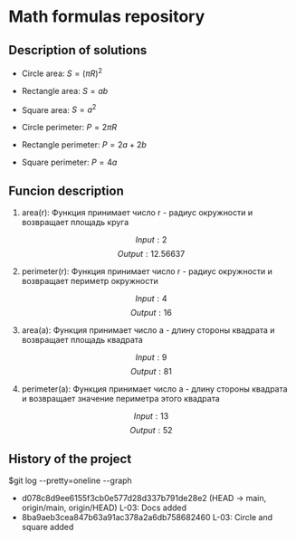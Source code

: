 # Math formulas repository

## Description of solutions

- Circle area: $S = (πR)^2$

- Rectangle area: $S = ab$

- Square area: $S = a^2$

- Circle perimeter: $P = 2πR$

- Rectangle perimeter: $P = 2a + 2b$

- Square perimeter: $P = 4a$

## Funcion description

1. area(r): Функция принимает число r - радиус окружности и возвращает площадь круга

$$Input: 2$$
$$Output: 12.56637$$

2. perimeter(r): Функция принимает число r - радиус окружности и возвращает периметр окружности

$$Input: 4$$
$$Output: 16$$

3. area(a): Функция принимает число а - длину стороны квадрата и возвращает площадь квадрата

$$Input: 9$$
$$Output: 81$$

4. perimeter(a): Функция принимает число а - длину стороны квадрата и возвращает значение периметра этого квадрата

$$Input: 13$$
$$Output: 52$$

## History of the project

$git log --pretty=oneline --graph
* d078c8d9ee6155f3cb0e577d28d337b791de28e2 (HEAD -> main, origin/main, origin/HEAD) L-03: Docs added
* 8ba9aeb3cea847b63a91ac378a2a6db758682460 L-03: Circle and square added
